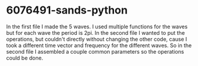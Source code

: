 # 6076491-sands-python
In the first file I made the 5 waves. I used multiple functions for the waves but for each wave the period is 2pi. In the second file I wanted to put the operations, but couldn't directly without changing the other code, cause I took a different time vector and frequency for the different waves. So in the second file I assembled a couple common parameters so the operations could be done.  
